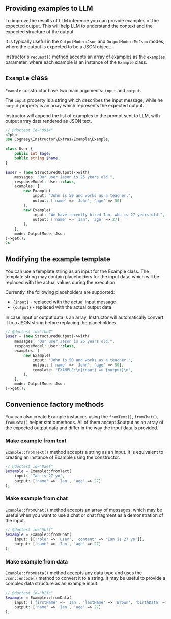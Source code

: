 ## Providing examples to LLM

To improve the results of LLM inference you can provide examples of the expected output.
This will help LLM to understand the context and the expected structure of the output.

It is typically useful in the `OutputMode::Json` and `OutputMode::MdJson` modes, where the output
is expected to be a JSON object.

Instructor's `request()` method accepts an array of examples as the `examples` parameter,
where each example is an instance of the `Example` class.


## `Example` class

`Example` constructor have two main arguments: `input` and `output`.

The `input` property is  a string which describes the input message, while he `output`
property is an array which represents the expected output.

Instructor will append the list of examples to the prompt sent to LLM, with output
array data rendered as JSON text.

```php
// @doctest id="0914"
<?php
use Cognesy\Instructor\Extras\Example\Example;

class User {
    public int $age;
    public string $name;
}

$user = (new StructuredOutput)->with(
    messages: "Our user Jason is 25 years old.",
    responseModel: User::class,
    examples: [
        new Example(
            input: "John is 50 and works as a teacher.",
            output: ['name' => 'John', 'age' => 50]
        ),
        new Example(
            input: "We have recently hired Ian, who is 27 years old.",
            output: ['name' => 'Ian', 'age' => 27]
        ),
    ],
    mode: OutputMode::Json
)->get();
?>
```

## Modifying the example template

You can use a template string as an input for the Example class. The template string
may contain placeholders for the input data, which will be replaced with the actual
values during the execution.

Currently, the following placeholders are supported:
 - `{input}` - replaced with the actual input message
 - `{output}` - replaced with the actual output data

In case input or output data is an array, Instructor will automatically convert it to
a JSON string before replacing the placeholders.

```php
// @doctest id="fbe7"
$user = (new StructuredOutput)->with(
    messages: "Our user Jason is 25 years old.",
    responseModel: User::class,
    examples: [
        new Example(
            input: "John is 50 and works as a teacher.",
            output: ['name' => 'John', 'age' => 50],
            template: "EXAMPLE:\n{input} => {output}\n",
        ),
    ],
    mode: OutputMode::Json
)->get();
```


## Convenience factory methods

You can also create Example instances using the `fromText()`, `fromChat()`, `fromData()`
helper static methods. All of them accept $output as an array of the expected output data
and differ in the way the input data is provided.

### Make example from text

`Example::fromText()` method accepts a string as an input. It is equivalent to creating
an instance of Example using the constructor.

```php
// @doctest id="82ef"
$example = Example::fromText(
    input: 'Ian is 27 yo',
    output: ['name' => 'Ian', 'age' => 27]
);
```

### Make example from chat

`Example::fromChat()` method accepts an array of messages, which may be useful when
you want to use a chat or chat fragment as a demonstration of the input.

```php
// @doctest id="5bff"
$example = Example::fromChat(
    input: [['role' => 'user', 'content' => 'Ian is 27 yo']],
    output: ['name' => 'Ian', 'age' => 27]
);
```

### Make example from data

`Example::fromData()` method accepts any data type and uses the `Json::encode()` method to
convert it to a string. It may be useful to provide a complex data structure as an example
input.

```php
// @doctest id="b2fc"
$example = Example::fromData(
    input: ['firstName' => 'Ian', 'lastName' => 'Brown', 'birthData' => '1994-01-01'],
    output: ['name' => 'Ian', 'age' => 27]
);
```
